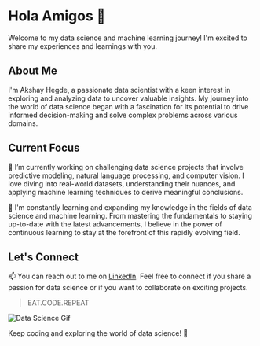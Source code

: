 # Hola Amigos  👋

Welcome to my data science and machine learning journey! I'm excited to share my experiences and learnings with you.

## About Me

I'm Akshay Hegde, a passionate data scientist with a keen interest in exploring and analyzing data to uncover valuable insights. My journey into the world of data science began with a fascination for its potential to drive informed decision-making and solve complex problems across various domains.

## Current Focus

🔭 I’m currently working on challenging data science projects that involve predictive modeling, natural language processing, and computer vision. I love diving into real-world datasets, understanding their nuances, and applying machine learning techniques to derive meaningful conclusions.

🌱 I'm constantly learning and expanding my knowledge in the fields of data science and machine learning. From mastering the fundamentals to staying up-to-date with the latest advancements, I believe in the power of continuous learning to stay at the forefront of this rapidly evolving field.

## Let's Connect

📫 You can reach out to me on [LinkedIn](https://www.linkedin.com/in/akshay-hegde-3b2b36202/). Feel free to connect if you share a passion for data science or if you want to collaborate on exciting projects.

> EAT.CODE.REPEAT

![Data Science Gif](https://giphy.com/embed/r3Zq5WGdewkiewvxCh)

Keep coding and exploring the world of data science! 🚀


